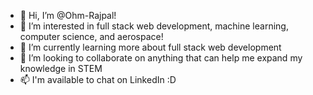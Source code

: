 - 👋 Hi, I’m @Ohm-Rajpal!
- 👀 I’m interested in full stack web development, machine learning, computer science, and aerospace!
- 🌱 I’m currently learning more about full stack web development 
- 💞️ I’m looking to collaborate on anything that can help me expand my knowledge in STEM
- 📫 I'm available to chat on LinkedIn :D

<!---
Ohm-Rajpal/Ohm-Rajpal is a ✨ special ✨ repository because its `README.md` (this file) appears on your GitHub profile.
You can click the Preview link to take a look at your changes.
--->
